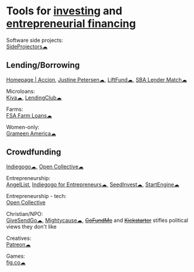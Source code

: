 
# Tools for [investing](https://notageni.us/investing/) and [entrepreneurial financing](https://stucky.tech/notes/entrepreneur-6_scaling-cs.md)

Software side projects:  
[SideProjectors☁](https://www.sideprojectors.com/#/)

## Lending/Borrowing

[Homepage | Accion](https://www.accion.org/),
[Justine Petersen☁](https://justinepetersen.org/),
[LiftFund☁](https://www.liftfund.com/funding-options/),
[SBA Lender Match☁](https://www.sba.gov/funding-programs/loans/lender-match)

Microloans:  
[Kiva☁](https://www.kiva.org/borrow),
[LendingClub☁](https://www.lendingclub.com/)

Farms:  
[FSA Farm Loans☁](https://www.fsa.usda.gov/index)

Women-only:  
[Grameen America☁](https://www.grameenamerica.org/)

## Crowdfunding

[Indiegogo☁](https://www.indiegogo.com/),
[Open Collective☁](https://opencollective.com/)

Entrepreneurship:  
[AngelList](https://www.angellist.com/),
[Indiegogo for Entrepreneurs☁](https://entrepreneur.indiegogo.com/),
[SeedInvest☁](https://www.seedinvest.com/),
[StartEngine☁](https://www.startengine.com/)

Entrepreneurship - tech:  
[Open Collective](https://opencollective.com/)

Christian/NPO:  
[GiveSendGo☁](https://www.givesendgo.com/),
[Mightycause☁](https://www.mightycause.com/),
~~[GoFundMe](https://www.gofundme.com/)~~ and ~~[Kickstarter](https://www.kickstarter.com/)~~ stifles political views they don't like

Creatives:  
[Patreon☁](https://www.patreon.com/)

Games:  
[fig.co☁](https://www.fig.co/)
